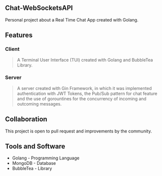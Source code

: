 ## Chat-WebSocketsAPI
Personal project about a Real Time Chat App created with Golang.

## Features
### Client
> A Terminal User Interface (TUI) created with Golang and BubbleTea Library. 

### Server
> A server created with Gin Framework, in which it was implemented authentication with JWT Tokens, the Pub/Sub pattern for chat feature and the use of gorountines for the concurrency of incoming and outcoming messages.

## Collaboration
This project is open to pull request and improvements by the community.

## Tools and Software
- Golang - Programming Language
- MongoDB - Database
- BubbleTea - Library
